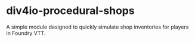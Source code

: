 # div4io-procedural-shops
 A simple module designed to quickly simulate shop inventories for players in Foundry VTT.
